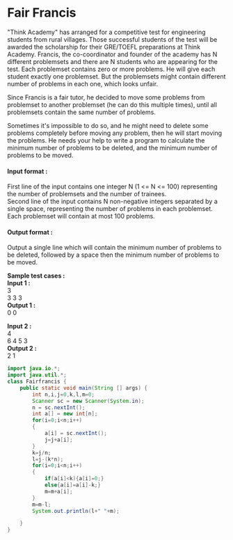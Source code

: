 # Fair Francis
"Think Academy" has arranged for a competitive test for engineering students from rural villages. Those successful students of the test will be awarded the scholarship for their GRE/TOEFL preparations at Think Academy. Francis, the co-coordinator and founder of the academy has N different problemsets and there are N students who are appearing for the test. Each problemset contains zero or more problems. He will give each student exactly one problemset. But the problemsets might contain different number of problems in each one, which looks unfair.

Since Francis is a fair tutor, he decided to move some problems from problemset to another problemset (he can do this multiple times), until all problemsets contain the same number of problems.

Sometimes it's impossible to do so, and he might need to delete some problems completely before moving any problem, then he will start moving the problems. He needs your help to write a program to calculate the minimum number of problems to be deleted, and the minimum number of problems to be moved. 

#### Input format :
First line of the input contains one integer N (1 <= N <= 100) representing the number of problemsets and the number of trainees.
<br>
Second line of the input contains N non-negative integers separated by a single space, representing the number of problems in each problemset. Each problemset will contain at most 100 problems.
#### Output format :
Output a single line which will contain the minimum number of problems to be deleted, followed by a space then the minimum number of problems to be moved.

**Sample test cases :<br>
Input 1 :<br>**
3<br>
3 3 3<br>
**Output 1 :** <br>
0 0

**Input 2 :<br>**
4<br>
6 4 5 3<br>
**Output 2 :<br>**
2 1

```java
import java.io.*;
import java.util.*;
class Fairfrancis {
	public static void main(String [] args) {
		int n,i,j=0,k,l,m=0;
		Scanner sc = new Scanner(System.in);
		n = sc.nextInt();
	    int a[] = new int[n];
	    for(i=0;i<n;i++)
	    {
	        a[i] = sc.nextInt();
	        j=j+a[i];
	    }
	    k=j/n;
	    l=j-(k*n);
	    for(i=0;i<n;i++)
	    {
	        if(a[i]<k){a[i]=0;}
	        else{a[i]=a[i]-k;}
	        m=m+a[i];
	    }
	    m=m-l;
	    System.out.println(l+" "+m);

	}
}


```
